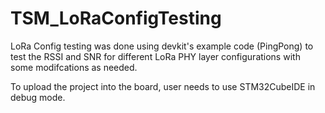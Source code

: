 # TSM_LoRaConfigTesting
LoRa Config testing was done using devkit's example code (PingPong) to test the RSSI and SNR for different LoRa PHY layer configurations with some modifcations as needed. 

To upload the project into the board, user needs to use STM32CubeIDE in debug mode.
